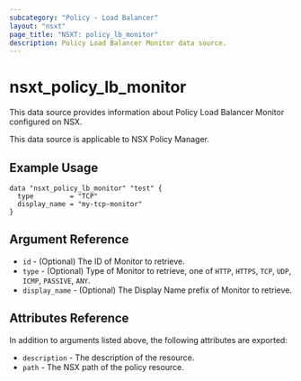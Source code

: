 ```yaml
---
subcategory: "Policy - Load Balancer"
layout: "nsxt"
page_title: "NSXT: policy_lb_monitor"
description: Policy Load Balancer Monitor data source.
---
```


# nsxt_policy_lb_monitor

This data source provides information about Policy Load Balancer Monitor configured on NSX.

This data source is applicable to NSX Policy Manager.

## Example Usage

```hcl
data "nsxt_policy_lb_monitor" "test" {
  type         = "TCP"
  display_name = "my-tcp-monitor"
}
```

## Argument Reference

* `id` - (Optional) The ID of Monitor to retrieve.
* `type` - (Optional) Type of Monitor to retrieve, one of `HTTP`, `HTTPS`, `TCP`, `UDP`, `ICMP`, `PASSIVE`, `ANY`.
* `display_name` - (Optional) The Display Name prefix of Monitor to retrieve.

## Attributes Reference

In addition to arguments listed above, the following attributes are exported:

* `description` - The description of the resource.
* `path` - The NSX path of the policy resource.
